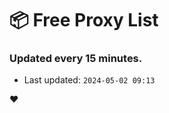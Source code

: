 # :package: Free Proxy List
### Updated every 15 minutes.

- Last updated: `2024-05-02 09:13`

:heart:
